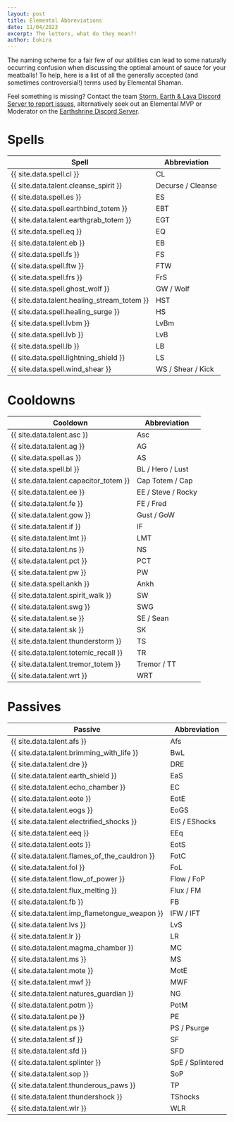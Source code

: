 ```yaml
---
layout: post
title: Elemental Abbreviations
date: 11/04/2023
excerpt: The letters, what do they mean?!
author: Eokira
---
```


The naming scheme for a fair few of our abilities can lead to some naturally occurring confusion when discussing the optimal amount of sauce for your meatballs!
To help, here is a list of all the generally accepted (and sometimes controversial!) terms used by Elemental Shaman.

Feel something is missing?
Contact the team [Storm, Earth & Lava Discord Server to report issues](https://discord.gg/y5dUf3PWrU),
alternatively seek out an Elemental MVP or Moderator on the [Earthshrine Discord Server](https://discord.gg/pGkPDzh7rP).

# Spells

Spell | Abbreviation
--- | ---
{{ site.data.spell.cl }} | CL
{{ site.data.talent.cleanse_spirit }} | Decurse / Cleanse
{{ site.data.spell.es }} | ES
{{ site.data.spell.earthbind_totem }} | EBT
{{ site.data.talent.earthgrab_totem }} | EGT
{{ site.data.spell.eq }} | EQ
{{ site.data.talent.eb }} | EB
{{ site.data.spell.fs }} | FS
{{ site.data.spell.ftw }} | FTW
{{ site.data.spell.frs }} | FrS
{{ site.data.spell.ghost_wolf }} | GW / Wolf
{{ site.data.talent.healing_stream_totem }} | HST
{{ site.data.spell.healing_surge }} | HS
{{ site.data.spell.lvbm }} | LvBm
{{ site.data.spell.lvb }} | LvB
{{ site.data.spell.lb }} | LB
{{ site.data.spell.lightning_shield }} | LS
{{ site.data.spell.wind_shear }} | WS / Shear / Kick

# Cooldowns

Cooldown | Abbreviation
--- | ---
{{ site.data.talent.asc }} | Asc
{{ site.data.talent.ag }} | AG
{{ site.data.spell.as }} | AS
{{ site.data.spell.bl }} | BL / Hero / Lust
{{ site.data.talent.capacitor_totem }} | Cap Totem / Cap
{{ site.data.talent.ee }} | EE / Steve / Rocky
{{ site.data.talent.fe }} | FE / Fred
{{ site.data.talent.gow }} | Gust / GoW
{{ site.data.talent.if }} | IF
{{ site.data.talent.lmt }} | LMT
{{ site.data.talent.ns }} | NS
{{ site.data.talent.pct }} | PCT
{{ site.data.talent.pw }} | PW
{{ site.data.spell.ankh }} | Ankh
{{ site.data.talent.spirit_walk }} | SW
{{ site.data.talent.swg }} | SWG
{{ site.data.talent.se }} | SE / Sean
{{ site.data.talent.sk }} | SK
{{ site.data.talent.thunderstorm }} | TS
{{ site.data.talent.totemic_recall }} | TR
{{ site.data.talent.tremor_totem }} | Tremor / TT
{{ site.data.talent.wrt }} | WRT

# Passives

Passive | Abbreviation
--- | ---
{{ site.data.talent.afs }} | Afs
{{ site.data.talent.brimming_with_life }} | BwL
{{ site.data.talent.dre }} | DRE
{{ site.data.talent.earth_shield }} | EaS
{{ site.data.talent.echo_chamber }} | EC
{{ site.data.talent.eote }} | EotE
{{ site.data.talent.eogs }} | EoGS
{{ site.data.talent.electrified_shocks }} | ElS / EShocks
{{ site.data.talent.eeq }} | EEq
{{ site.data.talent.eots }} | EotS
{{ site.data.talent.flames_of_the_cauldron }} | FotC
{{ site.data.talent.fol }} | FoL
{{ site.data.talent.flow_of_power }} | Flow / FoP
{{ site.data.talent.flux_melting }} | Flux / FM
{{ site.data.talent.fb }} | FB
{{ site.data.talent.imp_flametongue_weapon }} | IFW / IFT
{{ site.data.talent.lvs }} | LvS
{{ site.data.talent.lr }} | LR
{{ site.data.talent.magma_chamber }} | MC
{{ site.data.talent.ms }} | MS
{{ site.data.talent.mote }} | MotE
{{ site.data.talent.mwf }} | MWF
{{ site.data.talent.natures_guardian }} | NG
{{ site.data.talent.potm }} | PotM
{{ site.data.talent.pe }} | PE
{{ site.data.talent.ps }} | PS / Psurge
{{ site.data.talent.sf }} | SF
{{ site.data.talent.sfd }} | SFD
{{ site.data.talent.splinter }} | SpE / Splintered
{{ site.data.talent.sop }} | SoP
{{ site.data.talent.thunderous_paws }} | TP
{{ site.data.talent.thundershock }} | TShocks
{{ site.data.talent.wlr }} | WLR
